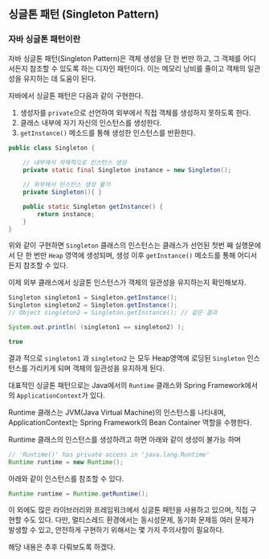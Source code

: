 ## 싱글톤 패턴 (Singleton Pattern)

### 자바 싱글톤 패턴이란

자바 싱글톤 패턴(Singleton Pattern)은 객체 생성을 단 한 번만 하고, 그 객체를 어디서든지 참조할 수 있도록 하는 디자인 패턴이다. 이는 메모리 낭비를 줄이고 객체의 일관성을 유지하는 데 도움이 된다.

자바에서 싱글톤 패턴은 다음과 같이 구현한다.

1. 생성자를 `private`으로 선언하여 외부에서 직접 객체를 생성하지 못하도록 한다.
2. 클래스 내부에 자기 자신의 인스턴스를 생성한다.
3. `getInstance()` 메소드를 통해 생성한 인스턴스를 반환한다.

```java
public class Singleton {
    
    // 내부에서 자체적으로 인스턴스 생성
    private static final Singleton instance = new Singleton();

    // 외부에서 인스턴스 생성 불가
    private Singleton(){ } 

    public static Singleton getInstance() {
        return instance;
    }
}
```

위와 같이 구현하면 `Singleton` 클래스의 인스턴스는 클래스가 선언된 첫번 째 실행문에서 단 한 번만 `Heap` 영역에 생성되며, 생성 이후 `getInstance()` 메소드를 통해 어디서든지 참조할 수 있다.

이제 외부 클래스에서 싱글톤 인스턴스가 객체의 일관성을 유지하는지 확인해보자.

```java
Singleton singleton1 = Singleton.getInstance();
Singleton singleton2 = Singleton.getInstance();
// Object singleton2 = Singleton.getInstance(); // 같은 결과

System.out.println( (singleton1 == singleton2) );
```

```java
true
```

결과 적으로 `singleton1` 과 `singleton2` 는 모두 Heap영역에 로딩된 `Singleton` 인스턴스를 가리키게 되며 객체의 일관성을 유지하게 된다.

대표적인 싱글톤 패턴으로는 Java에서의 `Runtime` 클래스와 Spring Framework에서의 `ApplicationContext`가 있다.

Runtime 클래스는 JVM(Java Virtual Machine)의 인스턴스를 나타내며, ApplicationContext는 Spring Framework의 Bean Container 역할을 수행한다.

Runtime 클래스의 인스턴스를 생성하려고 하면 아래와 같이 생성이 불가능 하며

```java
// 'Runtime()' has private access in 'java.lang.Runtime'
Runtime runtime = new Runtime(); 
```

아래와 같이 인스턴스를 참조할 수 있다.

```java
Runtime runtime = Runtime.getRuntime();
```

이 외에도 많은 라이브러리와 프레임워크에서 싱글톤 패턴을 사용하고 있으며, 직접 구현할 수도 있다. 다만, 멀티스레드 환경에서는 동시성문제, 동기화 문제등 여러 문제가 발생할 수 있고, 안전하게 구현하기 위해서는 몇 가지 주의사항이 필요하다.

해당 내용은 추후 다뤄보도록 하겠다.